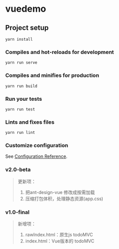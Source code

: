 # vuedemo

## Project setup
```
yarn install
```

### Compiles and hot-reloads for development
```
yarn run serve
```

### Compiles and minifies for production
```
yarn run build
```

### Run your tests
```
yarn run test
```

### Lints and fixes files
```
yarn run lint
```

### Customize configuration
See [Configuration Reference](https://cli.vuejs.org/config/).

### v2.0-beta

> 更新项：
> 1. 把ant-design-vue 修改成按需加载
> 2. 压缩打包体积，处理静态资源(app.css)

### v1.0-final

> 新增项：
> 1. rawIndex.html：原生js todoMVC
> 2. index.html：Vue版本的 todoMVC
